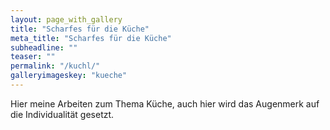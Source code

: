 ```yaml
---
layout: page_with_gallery
title: "Scharfes für die Küche"
meta_title: "Scharfes für die Küche"
subheadline: ""
teaser: ""
permalink: "/kuchl/"
galleryimageskey: "kueche"
---
```

Hier meine Arbeiten zum Thema Küche, auch hier wird das Augenmerk auf die Individualität gesetzt.
<br>